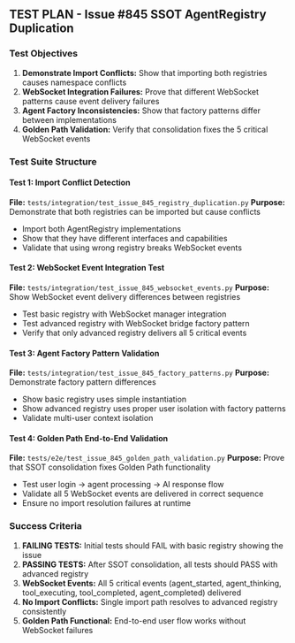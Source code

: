 ## TEST PLAN - Issue #845 SSOT AgentRegistry Duplication

### Test Objectives
1. **Demonstrate Import Conflicts:** Show that importing both registries causes namespace conflicts
2. **WebSocket Integration Failures:** Prove that different WebSocket patterns cause event delivery failures
3. **Agent Factory Inconsistencies:** Show that factory patterns differ between implementations
4. **Golden Path Validation:** Verify that consolidation fixes the 5 critical WebSocket events

### Test Suite Structure

#### Test 1: Import Conflict Detection
**File:** `tests/integration/test_issue_845_registry_duplication.py`
**Purpose:** Demonstrate that both registries can be imported but cause conflicts
- Import both AgentRegistry implementations
- Show that they have different interfaces and capabilities
- Validate that using wrong registry breaks WebSocket events

#### Test 2: WebSocket Event Integration Test
**File:** `tests/integration/test_issue_845_websocket_events.py`
**Purpose:** Show WebSocket event delivery differences between registries
- Test basic registry with WebSocket manager integration
- Test advanced registry with WebSocket bridge factory pattern
- Verify that only advanced registry delivers all 5 critical events

#### Test 3: Agent Factory Pattern Validation
**File:** `tests/integration/test_issue_845_factory_patterns.py`
**Purpose:** Demonstrate factory pattern differences
- Show basic registry uses simple instantiation
- Show advanced registry uses proper user isolation with factory patterns
- Validate multi-user context isolation

#### Test 4: Golden Path End-to-End Validation
**File:** `tests/e2e/test_issue_845_golden_path_validation.py`
**Purpose:** Prove that SSOT consolidation fixes Golden Path functionality
- Test user login → agent processing → AI response flow
- Validate all 5 WebSocket events are delivered in correct sequence
- Ensure no import resolution failures at runtime

### Success Criteria
1. **FAILING TESTS:** Initial tests should FAIL with basic registry showing the issue
2. **PASSING TESTS:** After SSOT consolidation, all tests should PASS with advanced registry
3. **WebSocket Events:** All 5 critical events (agent_started, agent_thinking, tool_executing, tool_completed, agent_completed) delivered
4. **No Import Conflicts:** Single import path resolves to advanced registry consistently
5. **Golden Path Functional:** End-to-end user flow works without WebSocket failures